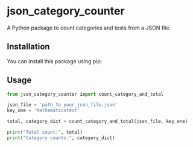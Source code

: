 # json_category_counter

A Python package to count categories and tests from a JSON file.

## Installation

You can install this package using pip:


## Usage

```python
from json_category_counter import count_category_and_total

json_file = 'path_to_your_json_file.json'
key_one = 'Mathematicstest'

total, category_dict = count_category_and_total(json_file, key_one)

print("Total count:", total)
print("Category counts:", category_dict)
